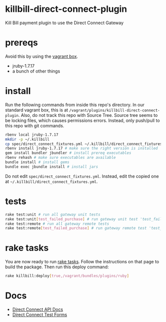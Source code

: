 # killbill-direct-connect-plugin

Kill Bill payment plugin to use the Direct Connect Gateway

# prereqs

Avoid this by using the [vagrant box](https://github.com/NGPVAN/killbill-you-vagrant).

- jruby-1.7.17
- a bunch of other things

# install

Run the following commands from inside this repo's directory. In our standard vagrant box, this is at `/vagrant/plugins/killbill-direct-connect-plugin`. Also, do not track this repo with Source Tree. Source tree seems to be locking files, which causes permissions errors. Instead, only push/pull to this repo with git commands.

```sh
rbenv local jruby-1.7.17
mkdir -p ~/.killbill
cp spec/direct_connect_fixtures.yml ~/.killbill/direct_connect_fixtures.yml # edit the ~ one to have your credentials
rbenv install jruby-1.7.17 # make sure the right version is installed
gem install bundler jbundler # install prereq executables
rbenv rehash # make sure executables are available
bundle install # install gems
bundle exec jbundle install # install jars
```

Do not edit `spec/direct_connect_fixtures.yml`. Instead, edit the copied one at `~/.killbill/direct_connect_fixtures.yml`.

# tests

```sh
rake test:unit # run all gateway unit tests
rake test:unit[test_failed_purchase] # run gateway unit test 'test_failed_purchase'
rake test:remote # run all gateway remote tests
rake test:remote[test_failed_purchase] # run gateway remote test 'test_failed_purchase'
```

# rake tasks

You are now ready to run [rake tasks](https://github.com/killbill/killbill-plugin-framework-ruby#rake-tasks). Follow the instructions on that page to build the package. Then run this deploy command:

```sh
rake killbill:deploy[true,/vagrant/bundles/plugins/ruby]
```

# Docs

- [Direct Connect API Docs](https://gateway.1directconnect.com/paygate/nethelp/)
- [Direct Connect Test Forms](https://gateway.1directconnect.com/ws/TestForms/TestFormsTOC.aspx)
